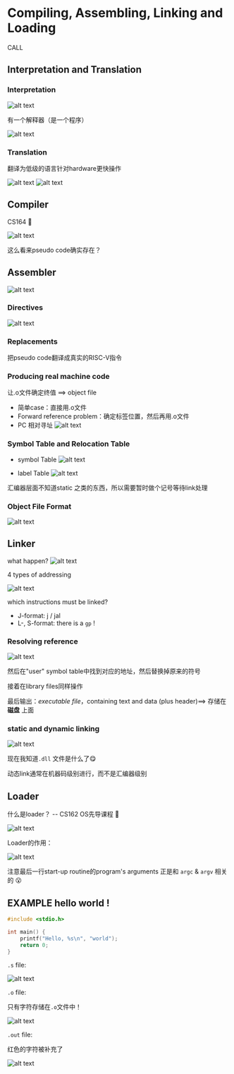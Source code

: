 # Compiling, Assembling, Linking and Loading

CALL

## Interpretation and Translation
### Interpretation
![alt text](image.png)

有一个解释器（是一个程序）

![alt text](image-1.png)
### Translation
翻译为低级的语言针对hardware更快操作

![alt text](image-2.png)
![alt text](image-3.png)
## Compiler
CS164 :thinking:

![alt text](image-4.png)

这么看来pseudo code确实存在？

## Assembler
![alt text](image-5.png)

### Directives
![alt text](image-6.png)


### Replacements
把pseudo code翻译成真实的RISC-V指令

### Producing real machine code
让.o文件确定终值 ==> object file

- 简单case：直接用.o文件
- Forward reference problem：确定标签位置，然后再用.o文件
- PC 相对寻址
![alt text](image-7.png)


### Symbol Table and Relocation Table
- symbol Table
![alt text](image-8.png)

- label Table
![alt text](image-9.png)

汇编器层面不知道static 之类的东西，所以需要暂时做个记号等待link处理

### Object File Format
![alt text](image-10.png)


## Linker
what happen?
![alt text](image-11.png)

4 types of addressing

![alt text](image-12.png)

which instructions must be linked?
- J-format: j / jal
- L-, S-format: there is a `gp` !

### Resolving reference

![alt text](image-13.png)

然后在"user" symbol table中找到对应的地址，然后替换掉原来的符号

接着在library files同样操作

最后输出：*executable file*，containing text and data (plus header)==> 存储在 **磁盘** 上面

### static and dynamic linking

![alt text](image-14.png)

现在我知道`.dll` 文件是什么了:yum:

动态link通常在机器码级别进行，而不是汇编器级别

## Loader

什么是loader？ -- CS162 OS先导课程 :triumph:

![alt text](image-15.png)

Loader的作用：

![alt text](image-16.png)

注意最后一行start-up routine的program's arguments 正是和 `argc` & `argv` 相关的 :open_mouth:

## EXAMPLE hello world !
```c
#include <stdio.h>

int main() {
    printf("Hello, %s\n", "world");
    return 0;
}
```

`.s` file:

![alt text](image-17.png)

`.o` file:

只有字符存储在`.o`文件中！

![alt text](image-18.png)

`.out` file:

红色的字符被补充了

![alt text](image-19.png)









